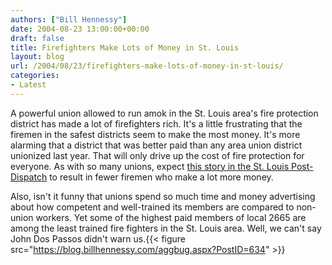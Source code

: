 ```yaml
---
authors: ["Bill Hennessy"]
date: 2004-08-23 13:00:00+00:00
draft: false
title: Firefighters Make Lots of Money in St. Louis
layout: blog
url: /2004/08/23/firefighters-make-lots-of-money-in-st-louis/
categories:
- Latest
---
```


A powerful union allowed to run amok in the St. Louis area's fire protection district has made a lot of firefighters rich.  It's a little frustrating that the firemen in the safest districts seem to make the most money.  It's more alarming that a district that was better paid than any area union district unionized last year.  That will only drive up the cost of fire protection for everyone.  As with so many unions, expect [this story in the St. Louis Post-Dispatch](https://www.stltoday.com/stltoday/news/special/firedistricts.nsf/front?OpenView&Count=2000) to result in fewer firemen who make a lot more money.    
  
Also, isn't it funny that unions spend so much time and money advertising about how competent and well-trained its members are compared to non-union workers.  Yet some of the highest paid members of local 2665 are among the least trained fire fighters in the St. Louis area.  Well, we can't say John Dos Passos didn't warn us.{{< figure src="https://blog.billhennessy.com/aggbug.aspx?PostID=634" >}}


